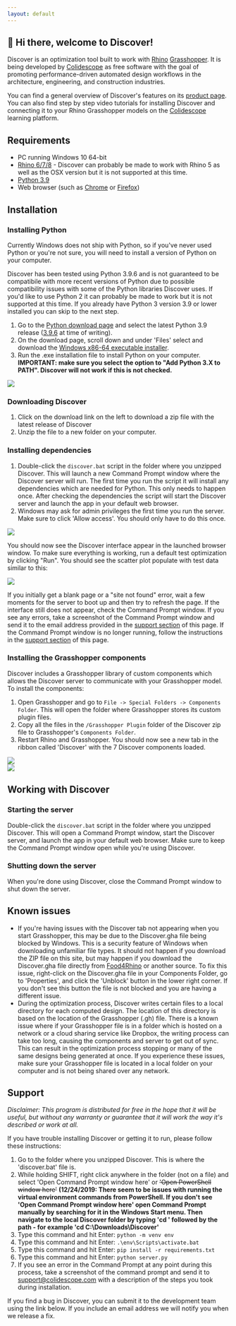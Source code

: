 ```yaml
---
layout: default
---
```


<div class="shadow-box"><smartvideo src="https://www.dropbox.com/scl/fi/vp66rosnxmildbvwzhuzw/Discover-2.mp4?rlkey=p24x76gixeii356wl4w2xwdoy&st=rguc3qa9&dl=1" width="1280" height="720" class="swarm-fluid" poster="https://previews.dropbox.com/p/thumb/AAywh4Ey9sWRgY65vSI-C3upbJYfgCo-R8W45MZznCxNNYz_e7fBIOL9xhMLoAjkINrRpCaIbqgMIl0pkmquEL3-K9HLHVgvAL1YSUQfdWxee8bT_e_4wO8oEn37oi7wqtdedRihBDicWfUrVVokGujov1aGZsDyXcCQGnTpfa3xBe96uwe_Er1dN9cHCEp9Nwji9HpqVI8vm4HLQX0boNKnTq80YdJbO_BU4t7RIfk3v3f05XgvxypfdaLVH6wfyi4w_D4MZexxvcIRE5aho5BOqq3CFhWebJfV0JBggIBWrpYMep0D2Shf1lMWYbK2x6PY9wMWVm95_cYS71wJQBO2fToe83hjS8YbH7SbqgO4UJuXoxXi8CI3nSJC9iLSwz62SIzsHE0gamjFgK5p5Crz4wfin2iIHT13XsBfexsxdA/p.png" controls loop muted autoplay></smartvideo></div>

## 👋 Hi there, welcome to Discover!

Discover is an optimization tool built to work with [Rhino](https://rhino3d.com) [Grasshopper](http://grasshopper3d.com). It is being developed by [Colidescope](https://colidescope.com/) as free software with the goal of promoting performance-driven automated design workflows in the architecture, engineering, and construction industries.

You can find a general overview of Discover's features on its [product page](https://getdiscover.app). You can also find step by step video tutorials for installing Discover and connecting it to your Rhino Grasshopper models on the [Colidescope](https://colide.co/live/intro-to-generative-design#getting-started-with-discover) learning platform.

## Requirements

- PC running Windows 10 64-bit
- [Rhino 6/7/8](https://www.rhino3d.com/download) - Discover can probably be made to work with Rhino 5 as well as the OSX version but it is not supported at this time.
- [Python 3.9](https://www.python.org/downloads/windows/)
- Web browser (such as [Chrome](https://www.google.com/chrome/b/) or [Firefox](https://www.mozilla.org/en-US/firefox/new/))

## Installation

### Installing Python

Currently Windows does not ship with Python, so if you've never used Python or you're not sure, you will need to install a version of Python on your computer.

Discover has been tested using Python 3.9.6 and is not guaranteed to be compatibile with more recent versions of Python due to possible compatibility issues with some of the Python libraries Discover uses. If you'd like to use Python 2 it can probably be made to work but it is not supported at this time. If you already have Python 3 version 3.9 or lower installed you can skip to the next step.

1. Go to the [Python download page](https://www.python.org/downloads/windows/) and select the latest Python 3.9 release ([3.9.6](https://www.python.org/downloads/release/python-396/) at time of writing).
2. On the download page, scroll down and under 'Files' select and download the [Windows x86-64 executable installer](https://www.python.org/ftp/python/3.9.6/python-3.9.6-amd64.exe).
3. Run the .exe installation file to install Python on your computer. **IMPORTANT: make sure you select the option to "Add Python 3.X to PATH". Discover will not work if this is not checked.**

<div class="shadow-box"><img src="/discover/assets/img/01.png"></div>
 
### Downloading Discover

1. Click on the download link on the left to download a zip file with the latest release of Discover
2. Unzip the file to a new folder on your computer.

### Installing dependencies

1. Double-click the `discover.bat` script in the folder where you unzipped Discover. This will launch a new Command Prompt window where the Discover server will run. The first time you run the script it will install any dependencies which are needed for Python. This only needs to happen once. After checking the dependencies the script will start the Discover server and launch the app in your default web browser.
2. Windows may ask for admin privileges the first time you run the server. Make sure to click 'Allow access'. You should only have to do this once.

<div class="shadow-box"><img src="/discover/assets/img/02.png"></div>

You should now see the Discover interface appear in the launched browser window. To make sure everything is working, run a default test optimization by clicking "Run". You should see the scatter plot populate with test data similar to this:

<div class="shadow-box"><img src="/discover/assets/img/06.png"></div>

If you initially get a blank page or a "site not found" error, wait a few moments for the server to boot up and then try to refresh the page. If the interface still does not appear, check the Command Prompt window. If you see any errors, take a screenshot of the Command Prompt window and send it to the email address provided in the [support section](#support) of this page. If the Command Prompt window is no longer running, follow the instructions in the [support section](#support) of this page.

### Installing the Grasshopper components

Discover includes a Grasshopper library of custom components which allows the Discover server to communicate with your Grasshopper model. To install the components:

1. Open Grasshopper and go to `File -> Special Folders -> Components Folder`. This will open the folder where Grasshopper stores its custom plugin files.
2. Copy all the files in the `/Grasshopper Plugin` folder of the Discover zip file to Grasshopper's `Components Folder`.
3. Restart Rhino and Grasshopper. You should now see a new tab in the ribbon called 'Discover' with the 7 Discover components loaded.

<div class="shadow-box"><img src="/discover/assets/img/03.png"></div>
<div class="shadow-box"><img src="/discover/assets/img/04.png"></div>

## Working with Discover

### Starting the server

Double-click the `discover.bat` script in the folder where you unzipped Discover. This will open a Command Prompt window, start the Discover server, and launch the app in your default web browser. Make sure to keep the Command Prompt window open while you're using Discover.

### Shutting down the server

When you're done using Discover, close the Command Prompt window to shut down the server.

## Known issues

- If you're having issues with the Discover tab not appearing when you start Grasshopper, this may be due to the Discover.gha file being blocked by Windows. This is a security feature of Windows when downloading unfamiliar file types. It should not happen if you download the ZIP file on this site, but may happen if you download the Discover.gha file directly from [Food4Rhino](https://www.food4rhino.com/app/discover) or another source. To fix this issue, right-click on the Discover.gha file in your Components Folder, go to 'Properties', and click the 'Unblock' button in the lower right corner. If you don't see this button the file is not blocked and you are having a different issue.
- During the optimization process, Discover writes certain files to a local directory for each computed design. The location of this directory is based on the location of the Grasshopper (.gh) file. There is a known issue where if your Grasshopper file is in a folder which is hosted on a network or a cloud sharing service like Dropbox, the writing process can take too long, causing the components and server to get out of sync. This can result in the optimization process stopping or many of the same designs being generated at once. If you experience these issues, make sure your Grasshopper file is located in a local folder on your computer and is not being shared over any network.

## Support

_Disclaimer: This program is distributed for free in the hope that it will be useful, but without any warranty or guarantee that it will work the way it's described or work at all._

If you have trouble installing Discover or getting it to run, please follow these instructions:

1. Go to the folder where you unzipped Discover. This is where the 'discover.bat' file is.
2. While holding SHIFT, right click anywhere in the folder (not on a file) and select 'Open Command Prompt window here' or ~~'Open PowerShell window here'~~ **(12/24/2019: There seem to be issues with running the virtual environment commands from PowerShell. If you don't see 'Open Command Prompt window here' open Command Prompt manually by searching for it in the Windows Start menu. Then navigate to the local Discover folder by typing 'cd ' followed by the path - for example 'cd C:\Downloads\Discover'**
3. Type this command and hit Enter: `python -m venv env`
4. Type this command and hit Enter: `.\env\Scripts\activate.bat`
5. Type this command and hit Enter: `pip install -r requirements.txt`
6. Type this command and hit Enter: `python server.py`
7. If you see an error in the Command Prompt at any point during this process, take a screenshot of the command prompt and send it to support@colidescope.com with a description of the steps you took during installation.

If you find a bug in Discover, you can submit it to the development team using the link below. If you include an email address we will notify you when we release a fix.
